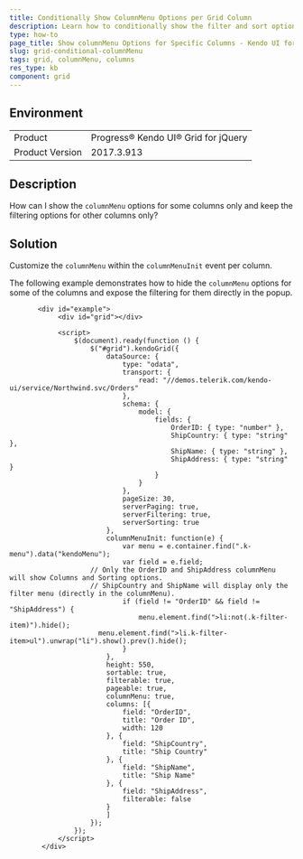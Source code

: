 ```yaml
---
title: Conditionally Show ColumnMenu Options per Grid Column
description: Learn how to conditionally show the filter and sort options in the columnMenu of the Kendo UI Grid.
type: how-to
page_title: Show columnMenu Options for Specific Columns - Kendo UI for jQuery Data Grid
slug: grid-conditional-columnMenu
tags: grid, columnMenu, columns
res_type: kb
component: grid
---
```


## Environment

<table>
 <tr>
  <td>Product</td>
  <td>Progress® Kendo UI® Grid for jQuery</td> 
 </tr>
 <tr>
  <td>Product Version</td>
  <td>2017.3.913</td>
 </tr>
</table>

## Description

How can I show the `columnMenu` options for some columns only and keep the filtering options for other columns only?

## Solution

Customize the `columnMenu` within the `columnMenuInit` event per column.

The following example demonstrates how to hide the `columnMenu` options for some of the columns and expose the filtering for them directly in the popup.

```dojo
       <div id="example">
            <div id="grid"></div>

            <script>
            	$(document).ready(function () {
            		$("#grid").kendoGrid({
            			dataSource: {
            				type: "odata",
            				transport: {
            					read: "//demos.telerik.com/kendo-ui/service/Northwind.svc/Orders"
            				},
            				schema: {
            					model: {
            						fields: {
            							OrderID: { type: "number" },
            							ShipCountry: { type: "string" },
            							ShipName: { type: "string" },
            							ShipAddress: { type: "string" }
            						}
            					}
            				},
            				pageSize: 30,
            				serverPaging: true,
            				serverFiltering: true,
            				serverSorting: true
            			},
            			columnMenuInit: function(e) {
            				var menu = e.container.find(".k-menu").data("kendoMenu");
            				var field = e.field;
                    // Only the OrderID and ShipAddress columnMenu will show Columns and Sorting options.
                    // ShipCountry and ShipName will display only the filter menu (directly in the columnMenu).
            				if (field != "OrderID" && field != "ShipAddress") {                      
            					menu.element.find(">li:not(.k-filter-item)").hide();                      
                      menu.element.find(">li.k-filter-item>ul").unwrap("li").show().prev().hide();
            				}
            			},
            			height: 550,
            			sortable: true,
            			filterable: true,
            			pageable: true,
						columnMenu: true,
            			columns: [{
            				field: "OrderID",
            				title: "Order ID",
            				width: 120
            			}, {
            				field: "ShipCountry",
            				title: "Ship Country"
            			}, {
            				field: "ShipName",
            				title: "Ship Name"
            			}, {
            				field: "ShipAddress",
            				filterable: false
            			}
            			]
            		});
            	});
            </script>
        </div>

```
